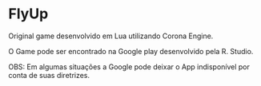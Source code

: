 # FlyUp

Original game desenvolvido em Lua utilizando Corona Engine.

O Game pode ser encontrado na Google play desenvolvido pela R. Studio.

OBS: Em algumas situações a Google pode deixar o App indisponível por conta de suas diretrizes.